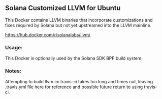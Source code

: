 ## Solana Customized LLVM for Ubuntu

This Docker contains LLVM binaries that incorporate customizations and fixes required
by Solana but not yet upstreamed into the LLVM mainline.

https://hub.docker.com/r/solanalabs/llvm/

### Usage:

This Docker is optionally used by the Solana SDK BPF build system.

### Notes:

Attempting to build llvm im travis-ci takes too long and times out, leaving .travis.yml file here for reference and possible future return to using travis-ci.

